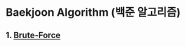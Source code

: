 # Baekjoon Algorithm (백준 알고리즘)

## 1. [Brute-Force](https://github.com/donusKim/Algorithm/tree/master/baekjoon/Brute-Force)


